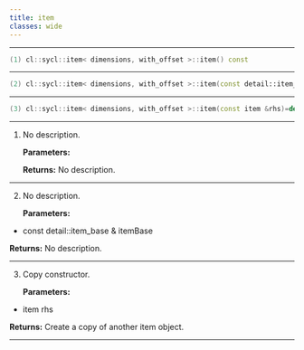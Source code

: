 ```yaml
---
title: item
classes: wide
---
```



---

```cpp
(1) cl::sycl::item< dimensions, with_offset >::item() const
```

---

```cpp
(2) cl::sycl::item< dimensions, with_offset >::item(const detail::item_base &itemBase)
```

---

```cpp
(3) cl::sycl::item< dimensions, with_offset >::item(const item &rhs)=default
```

---

1. No description.

   **Parameters:**

   **Returns:** No description.

---

2. No description.

   **Parameters:**

  * const detail::item_base & itemBase

   

   **Returns:** No description.

---

3. Copy constructor. 

   **Parameters:**

  * item rhs

   

   **Returns:** Create a copy of another item object. 

---

